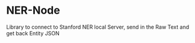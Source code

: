 # NER-Node
Library to connect to Stanford NER local Server, send in the Raw Text and get back Entity JSON
